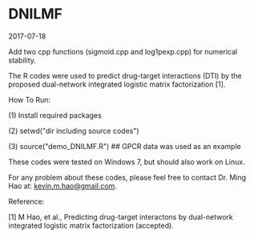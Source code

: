 # DNILMF

2017-07-18

Add two cpp functions (sigmoid.cpp and log1pexp.cpp) for numerical stability.



The R codes were used to predict drug-target interactions (DTI) by the proposed dual-network integrated logistic matrix factorization [1].

How To Run:

(1) Install required packages

(2) setwd("dir including source codes")

(3) source("demo_DNILMF.R") ## GPCR data was used as an example

These codes were tested on Windows 7, but should also work on Linux.

For any problem about these codes, please feel free to contact Dr. Ming Hao at: kevin.m.hao@gmail.com.

Reference:

[1] M Hao, et al., Predicting drug-target interactons by dual-network integrated logistic matrix factorization (accepted).
